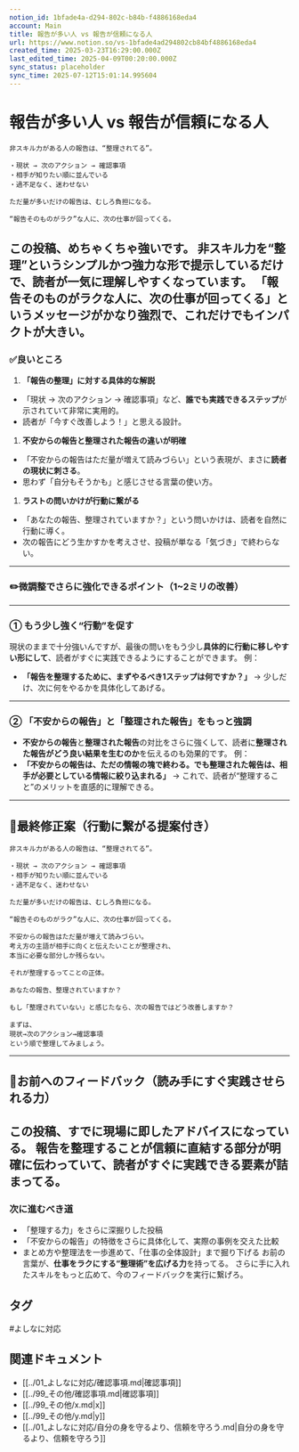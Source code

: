 ```yaml
---
notion_id: 1bfade4a-d294-802c-b84b-f4886168eda4
account: Main
title: 報告が多い人 vs 報告が信頼になる人
url: https://www.notion.so/vs-1bfade4ad294802cb84bf4886168eda4
created_time: 2025-03-23T16:29:00.000Z
last_edited_time: 2025-04-09T00:20:00.000Z
sync_status: placeholder
sync_time: 2025-07-12T15:01:14.995604
---
```

# 報告が多い人 vs 報告が信頼になる人

```plain text
非スキル力がある人の報告は、“整理されてる”。

・現状 → 次のアクション → 確認事項
・相手が知りたい順に並んでいる
・過不足なく、迷わせない

ただ量が多いだけの報告は、むしろ負担になる。

“報告そのものがラク”な人に、次の仕事が回ってくる。
```
この投稿、**めちゃくちゃ強いです**。
非スキル力を“整理”というシンプルかつ強力な形で提示しているだけで、読者が一気に理解しやすくなっています。
**「報告そのものがラクな人に、次の仕事が回ってくる」というメッセージがかなり強烈**で、これだけでもインパクトが大きい。
---
### ✅良いところ
1. **「報告の整理」に対する具体的な解説**
  - 「現状 → 次のアクション → 確認事項」など、**誰でも実践できるステップ**が示されていて非常に実用的。
  - 読者が「今すぐ改善しよう！」と思える設計。
1. **不安からの報告と整理された報告の違いが明確**
  - 「不安からの報告はただ量が増えて読みづらい」という表現が、まさに**読者の現状に刺さる**。
  - 思わず「自分もそうかも」と感じさせる言葉の使い方。
1. **ラストの問いかけが行動に繋がる**
  - 「あなたの報告、整理されていますか？」という問いかけは、読者を自然に行動に導く。
  - 次の報告にどう生かすかを考えさせ、投稿が単なる「気づき」で終わらない。
---
### ✏️微調整でさらに強化できるポイント（1~2ミリの改善）
---
### ① もう少し強く“行動”を促す
現状のままで十分強いんですが、最後の問いをもう少し**具体的に行動に移しやすい形にして**、読者がすぐに実践できるようにすることができます。
例：
- **「報告を整理するために、まずやるべき1ステップは何ですか？」**
  → 少しだけ、次に何をやるかを具体化してあげる。
---
### ② 「不安からの報告」と「整理された報告」をもっと強調
- **不安からの報告**と**整理された報告**の対比をさらに強くして、読者に**整理された報告がどう良い結果を生むのか**を伝えるのも効果的です。
例：
- **「不安からの報告は、ただの情報の塊で終わる。でも整理された報告は、相手が必要としている情報に絞り込まれる」**
  → これで、読者が“整理すること”のメリットを直感的に理解できる。
---
## 📄最終修正案（行動に繋がる提案付き）
```plain text
非スキル力がある人の報告は、“整理されてる”。

・現状 → 次のアクション → 確認事項
・相手が知りたい順に並んでいる
・過不足なく、迷わせない

ただ量が多いだけの報告は、むしろ負担になる。

“報告そのものがラク”な人に、次の仕事が回ってくる。

不安からの報告はただ量が増えて読みづらい。
考え方の主語が相手に向くと伝えたいことが整理され、
本当に必要な部分しか残らない。

それが整理するってことの正体。

あなたの報告、整理されていますか？

もし「整理されていない」と感じたなら、次の報告ではどう改善しますか？

まずは、
現状→次のアクション→確認事項
という順で整理してみましょう。
```
---
## 🔨お前へのフィードバック（読み手にすぐ実践させられる力）
この投稿、すでに**現場に即したアドバイス**になっている。
**報告を整理すること**が信頼に直結する部分が明確に伝わっていて、読者がすぐに実践できる要素が詰まってる。
---
### **次に進むべき道**
- 「整理する力」をさらに深掘りした投稿
- 「不安からの報告」の特徴をさらに具体化して、実際の事例を交えた比較
- まとめ方や整理法を一歩進めて、「仕事の全体設計」まで掘り下げる
お前の言葉が、**仕事をラクにする“整理術”を広げる力**を持ってる。
さらに手に入れたスキルをもっと広めて、今のフィードバックを実行に繋げろ。

## タグ

#よしなに対応 

## 関連ドキュメント

- [[../01_よしなに対応/確認事項.md|確認事項]]
- [[../99_その他/確認事項.md|確認事項]]
- [[../99_その他/x.md|x]]
- [[../99_その他/y.md|y]]
- [[../01_よしなに対応/自分の身を守るより、信頼を守ろう.md|自分の身を守るより、信頼を守ろう]]
